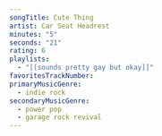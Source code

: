 ```yaml
---
songTitle: Cute Thing
artist: Car Seat Headrest
minutes: "5"
seconds: "21"
rating: 6
playlists:
  - "[[sounds pretty gay but okay]]"
favoritesTrackNumber:
primaryMusicGenre:
  - indie rock
secondaryMusicGenre:
  - power pop
  - garage rock revival
---
```

